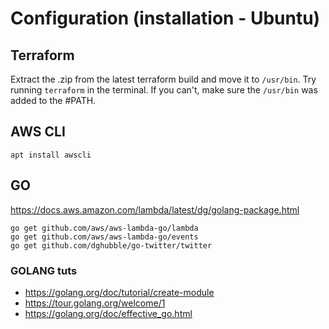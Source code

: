 # Configuration (installation - Ubuntu)

## Terraform
Extract the .zip from the latest terraform build and move it to `/usr/bin`. Try running `terraform` in the terminal. If you can't, make sure the `/usr/bin` was added to the #PATH.

## AWS CLI
```
apt install awscli
```

## GO
https://docs.aws.amazon.com/lambda/latest/dg/golang-package.html
```
go get github.com/aws/aws-lambda-go/lambda
go get github.com/aws/aws-lambda-go/events
go get github.com/dghubble/go-twitter/twitter
```

### GOLANG tuts
- https://golang.org/doc/tutorial/create-module
- https://tour.golang.org/welcome/1
- https://golang.org/doc/effective_go.html

